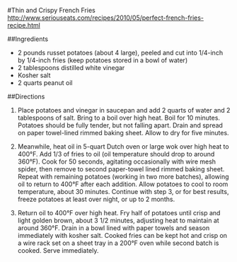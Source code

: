 #Thin and Crispy French Fries
http://www.seriouseats.com/recipes/2010/05/perfect-french-fries-recipe.html

##Ingredients

- 2 pounds russet potatoes (about 4 large), peeled and cut into 1/4-inch by 1/4-inch fries (keep potatoes stored in a bowl of water)
- 2 tablespoons distilled white vinegar
- Kosher salt
- 2 quarts peanut oil

##Directions

1. Place potatoes and vinegar in saucepan and add 2 quarts of water and 2 tablespoons of salt. Bring to a boil over high heat. Boil for 10 minutes. Potatoes should be fully tender, but not falling apart. Drain and spread on paper towel-lined rimmed baking sheet. Allow to dry for five minutes.

2. Meanwhile, heat oil in 5-quart Dutch oven or large wok over high heat to 400°F. Add 1/3 of fries to oil (oil temperature should drop to around 360°F). Cook for 50 seconds, agitating occasionally with wire mesh spider, then remove to second paper-towel lined rimmed baking sheet. Repeat with remaining potatoes (working in two more batches), allowing oil to return to 400°F after each addition. Allow potatoes to cool to room temperature, about 30 minutes. Continue with step 3, or for best results, freeze potatoes at least over night, or up to 2 months.

3. Return oil to 400°F over high heat. Fry half of potatoes until crisp and light golden brown, about 3 1/2 minutes, adjusting heat to maintain at around 360°F. Drain in a bowl lined with paper towels and season immediately with kosher salt. Cooked fries can be kept hot and crisp on a wire rack set on a sheet tray in a 200°F oven while second batch is cooked. Serve immediately.